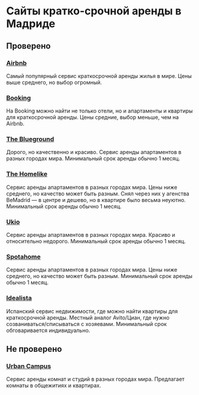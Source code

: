 # Сайты кратко-срочной аренды в Мадриде

## Проверено

### [Airbnb](https://www.airbnb.ru/)
Самый популярный сервис краткосрочной аренды жилья в мире.
Цены выше среднего, но выбор огромный.

### [Booking](https://www.booking.com/)
На Booking можно найти не только отели, но и апартаменты и квартиры для краткосрочной аренды.
Цены средние, выбор меньше, чем на Airbnb.

### [The Blueground](https://www.theblueground.com/)
Дорого, но качественно и красиво. Сервис аренды апартаментов в разных городах мира.
Минимальный срок аренды обычно 1 месяц.

### [The Homelike](https://www.thehomelike.com/)
Сервис аренды апартаментов в разных городах мира. Цены ниже среднего, но качество может быть разным.
Снял через них у агенства BeMadrid — в центре и дешево, но в квартире было весьма неуютно.
Минимальный срок аренды обычно 1 месяц.

### [Ukio](https://ukio.com/)
Сервис аренды апартаментов в разных городах мира. Красиво и относительно недорого.
Минимальный срок аренды обычно 1 месяц.

### [Spotahome](https://www.spotahome.com/)
Сервис аренды апартаментов в разных городах мира. Цены ниже среднего, но качество может быть разным.
Минимальный срок аренды обычно 1 месяц.

### [Idealista](https://www.idealista.com/)
Испанский сервис недвижимости, где можно найти квартиры для краткосрочной аренды. Местный аналог Avito/Циан, где нужно созваниваться/списываться с хозяевами.
Минимальный срок обговаривается индивидуально.

## Не проверено

### [Urban Campus](https://urbancampus.com/coliving-spaces/#madrid)
Сервис аренды комнат и студий в разных городах мира. Предлагает комнаты в общежитиях и квартирах.
